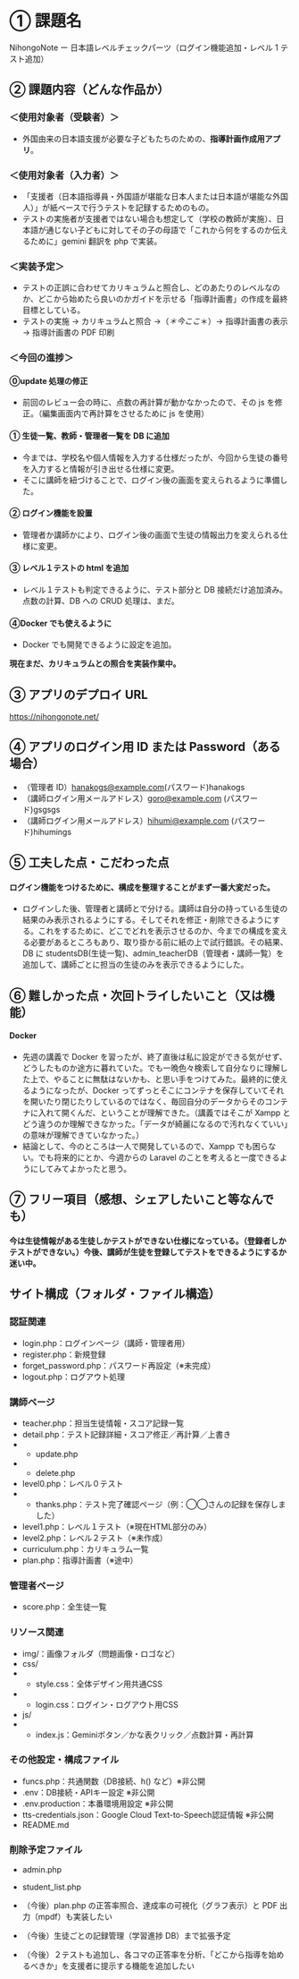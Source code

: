 # ① 課題名

NihongoNote ー 日本語レベルチェックパーツ（ログイン機能追加・レベル 1 テスト追加）

## ② 課題内容（どんな作品か）

### ＜使用対象者（受験者）＞

- 外国由来の日本語支援が必要な子どもたちのための、**指導計画作成用アプリ**。

### ＜使用対象者（入力者）＞

- 「支援者（日本語指導員・外国語が堪能な日本人または日本語が堪能な外国人）」が紙ベースで行うテストを記録するためのもの。
- テストの実施者が支援者ではない場合も想定して（学校の教師が実施）、日本語が通じない子どもに対してその子の母語で「これから何をするのか伝えるために」gemini 翻訳を php で実装。

### ＜実装予定＞

- テストの正誤に合わせてカリキュラムと照合し、どのあたりのレベルなのか、どこから始めたら良いのかガイドを示せる「指導計画書」の作成を最終目標としている。
- テストの実施 → カリキュラムと照合 →（_＊今ここ_＊）→ 指導計画書の表示 → 指導計画書の PDF 印刷

### ＜今回の進捗＞


#### ⓪update 処理の修正
- 前回のレビュー会の時に、点数の再計算が動かなかったので、その js を修正。（編集画面内で再計算をさせるために js を使用）


#### ① 生徒一覧、教師・管理者一覧を DB に追加
- 今までは、学校名や個人情報を入力する仕様だったが、今回から生徒の番号を入力すると情報が引き出せる仕様に変更。
- そこに講師を紐づけることで、ログイン後の画面を変えられるように準備した。


#### ② ログイン機能を設置
- 管理者か講師かにより、ログイン後の画面で生徒の情報出力を変えられる仕様に変更。


#### ③ レベル１テストの html を追加
- レベル１テストも判定できるように、テスト部分と DB 接続だけ追加済み。点数の計算、DB への CRUD 処理は、まだ。


#### ④Docker でも使えるように
- Docker でも開発できるように設定を追加。

**現在まだ、カリキュラムとの照合を実装作業中。**<br>

## ③ アプリのデプロイ URL

https://nihongonote.net/

## ④ アプリのログイン用 ID または Password（ある場合）

- （管理者 ID）hanakogs@example.com(パスワード)hanakogs
- （講師ログイン用メールアドレス）goro@example.com (パスワード)gsgsgs
- （講師ログイン用メールアドレス）hihumi@example.com (パスワード)hihumings

## ⑤ 工夫した点・こだわった点

#### ログイン機能をつけるために、構成を整理することがまず一番大変だった。
- ログインした後、管理者と講師とで分ける。講師は自分の持っている生徒の結果のみ表示されるようにする。そしてそれを修正・削除できるようにする。これをするために、どこでどれを表示させるのか、今までの構成を変える必要があるところもあり、取り掛かる前に紙の上で試行錯誤。その結果、DB に studentsDB(生徒一覧)、admin_teacherDB（管理者・講師一覧）を追加して、講師ごとに担当の生徒のみを表示できるようにした。

## ⑥ 難しかった点・次回トライしたいこと（又は機能）

#### Docker
- 先週の講義で Docker を習ったが、終了直後は私に設定ができる気がせず、どうしたものか途方に暮れていた。でも一晩色々検索して自分なりに理解した上で、やることに無駄はないかも、と思い手をつけてみた。最終的に使えるようになったが、Docker ってずっとそこにコンテナを保存していてそれを開いたり閉じたりしているのではなく、毎回自分のデータからそのコンテナに入れて開くんだ、ということが理解できた。（講義ではそこが Xampp とどう違うのか理解できなかった。「データが綺麗になるので汚れなくていい」の意味が理解できていなかった。）
- 結論として、今のところは一人で開発しているので、Xampp でも困らない。でも将来的にとか、今週からの Laravel のことを考えると一度できるようにしてみてよかったと思う。

## ⑦ フリー項目（感想、シェアしたいこと等なんでも）

#### 今は生徒情報がある生徒しかテストができない仕様になっている。（登録者しかテストができない。）今後、講師が生徒を登録してテストをできるようにするか迷い中。

## サイト構成（フォルダ・ファイル構造）
### 認証関連
- login.php：ログインページ（講師・管理者用）
- register.php：新規登録
- forget_password.php：パスワード再設定（※未完成）
- logout.php：ログアウト処理

### 講師ページ
- teacher.php：担当生徒情報・スコア記録一覧
- detail.php：テスト記録詳細・スコア修正／再計算／上書き
- - update.php
- - delete.php
- level0.php：レベル０テスト
- - thanks.php：テスト完了確認ページ（例：◯◯さんの記録を保存しました）
- level1.php：レベル１テスト（※現在HTML部分のみ）
- level2.php：レベル２テスト（※未作成）
- curriculum.php：カリキュラム一覧
- plan.php：指導計画書（※途中）

### 管理者ページ
- score.php：全生徒一覧

### リソース関連
- img/：画像フォルダ（問題画像・ロゴなど）
- css/
- - style.css：全体デザイン用共通CSS
- - login.css：ログイン・ログアウト用CSS
- js/
- - index.js：Geminiボタン／かな表クリック／点数計算・再計算

### その他設定・構成ファイル
- funcs.php：共通関数（DB接続、h() など）※非公開
- .env：DB接続・APIキー設定 ※非公開
- .env.production：本番環境用設定 ※非公開
- tts-credentials.json：Google Cloud Text-to-Speech認証情報 ※非公開
- README.md

### 削除予定ファイル
- admin.php
- student_list.php

- （今後）plan.php の正答率照合、達成率の可視化（グラフ表示）と PDF 出力（mpdf）も実装したい
- （今後）生徒ごとの記録管理（学習進捗 DB）まで拡張予定
- （今後）２テストも追加し、各コマの正答率を分析、「どこから指導を始めるべきか」を支援者に提示する機能を追加したい
